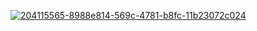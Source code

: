 [![204115565-8988e814-569c-4781-b8fc-11b23072c024](https://github.com/AyhamDev1/AyhamDev1/assets/115016462/f2a17542-0075-4838-9cc4-86bf42793082)](https://camo.githubusercontent.com/b938764c0e69ac41e44c79a4fde2d611da53d7070ac534ecfa255b46bf31a6a4/68747470733a2f2f6769746875622d726561646d652d73746174732e76657263656c2e6170702f6170692f3f757365726e616d653d696d76617374267469746c655f636f6c6f723d36373466633926746578745f636f6c6f723d3966396639662673686f775f69636f6e733d747275652662675f636f6c6f723d303030303030303026686964655f626f726465723d747275652669636f6e5f636f6c6f723d36373466633926686964655f7469746c653d7472756526636f756e745f707269766174653d74727565)

<!--
**AyhamDev1/AyhamDev1** is a ✨ _special_ ✨ repository because its `README.md` (this file) appears on your GitHub profile.

Here are some ideas to get you started:

- 🔭 I’m currently working on ...
- 🌱 I’m currently learning ...
- 👯 I’m looking to collaborate on ...
- 🤔 I’m looking for help with ...
- 💬 Ask me about ...
- 📫 How to reach me: ...
- 😄 Pronouns: ...
- ⚡ Fun fact: ...
-->
